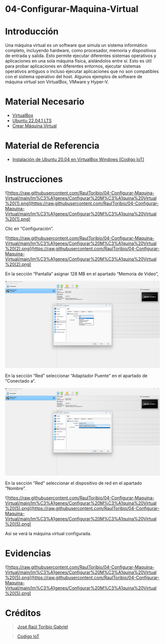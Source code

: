 # 04-Configurar-Maquina-Virtual

# Introducción

Una máquina virtual es un software que simula un sistema informático completo, incluyendo hardware, como procesador, memoria y dispositivos de entrada y salida. Esto permite ejecutar diferentes sistemas operativos y aplicaciones en una sola máquina física, aislándolos entre sí. Esto es útil para probar aplicaciones en diferentes entornos, ejecutar sistemas operativos antiguos o incluso ejecutar aplicaciones que no son compatibles con el sistema operativo del host. Algunos ejemplos de software de máquina virtual son VirtualBox, VMware y Hyper-V.

# Material Necesario

- [VirtualBox](https://github.com/RaulToribio/01-Instalar-VirtualBox)
- [Ubuntu 22.04.1 LTS](https://github.com/RaulToribio/02-Descargar-Ubuntu)
- [Crear Máquina Virtual](https://github.com/RaulToribio/03-Crear-Maquina-Virtual)

# Material de Referencia

- [Instalación de Ubuntu 20.04 en VirtualBox Windows (Codigo IoT)](https://edu.codigoiot.com/course/view.php?id=812)

# Instrucciones

![https://raw.githubusercontent.com/RaulToribio/04-Configurar-Maquina-Virtual/main/Im%C3%A1genes/Configurar%20M%C3%A1quina%20Virtual%20(1).png](https://raw.githubusercontent.com/RaulToribio/04-Configurar-Maquina-Virtual/main/Im%C3%A1genes/Configurar%20M%C3%A1quina%20Virtual%20(1).png)

Clic en “Configuración”.

![https://raw.githubusercontent.com/RaulToribio/04-Configurar-Maquina-Virtual/main/Im%C3%A1genes/Configurar%20M%C3%A1quina%20Virtual%20(2).png](https://raw.githubusercontent.com/RaulToribio/04-Configurar-Maquina-Virtual/main/Im%C3%A1genes/Configurar%20M%C3%A1quina%20Virtual%20(2).png)

En la sección “Pantalla” asignar 128 MB en el apartado “Memoria de Video”,

![En la sección “Red” seleccionar “Adaptador Puente” en el apartado de “Conectado a”.](https://raw.githubusercontent.com/RaulToribio/04-Configurar-Maquina-Virtual/main/Im%C3%A1genes/Configurar%20M%C3%A1quina%20Virtual%20(3).png)

En la sección “Red” seleccionar “Adaptador Puente” en el apartado de “Conectado a”.

![En la sección “Red” seleccionar el dispositivo de red en el apartado “Nombre”.](https://raw.githubusercontent.com/RaulToribio/04-Configurar-Maquina-Virtual/main/Im%C3%A1genes/Configurar%20M%C3%A1quina%20Virtual%20(4).png)

En la sección “Red” seleccionar el dispositivo de red en el apartado “Nombre”.

![https://raw.githubusercontent.com/RaulToribio/04-Configurar-Maquina-Virtual/main/Im%C3%A1genes/Configurar%20M%C3%A1quina%20Virtual%20(5).png](https://raw.githubusercontent.com/RaulToribio/04-Configurar-Maquina-Virtual/main/Im%C3%A1genes/Configurar%20M%C3%A1quina%20Virtual%20(5).png)

Así se verá la máquina virtual configurada.

# Evidencias

![https://raw.githubusercontent.com/RaulToribio/04-Configurar-Maquina-Virtual/main/Im%C3%A1genes/Configurar%20M%C3%A1quina%20Virtual%20(5).png](https://raw.githubusercontent.com/RaulToribio/04-Configurar-Maquina-Virtual/main/Im%C3%A1genes/Configurar%20M%C3%A1quina%20Virtual%20(5).png)

# Créditos

> [José Raúl Toribio Gabriel](https://github.com/RaulToribio)
> 

> [Codigo IoT](https://github.com/codigo-iot)
>